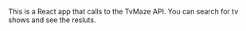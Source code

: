 This is a React app that calls to the TvMaze API. 
You can search for tv shows and see the resluts. 
